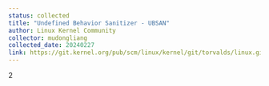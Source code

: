 ```yaml
---
status: collected
title: "Undefined Behavior Sanitizer - UBSAN"
author: Linux Kernel Community
collector: mudongliang
collected_date: 20240227
link: https://git.kernel.org/pub/scm/linux/kernel/git/torvalds/linux.git/tree/Documentation/dev-tools/ubsan.rst
---
```

2